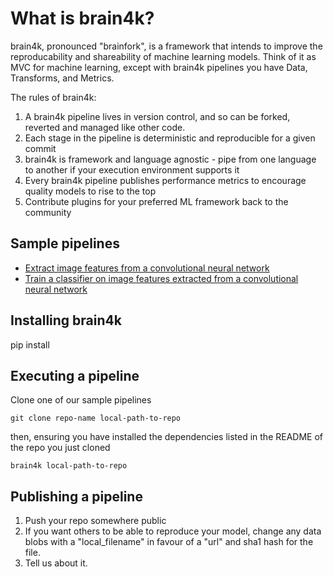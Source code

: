 # What is brain4k?


brain4k, pronounced "brainfork", is a framework that intends to improve the reproducability and
shareability of machine learning models.  Think of it as MVC for machine learning,
except with brain4k pipelines you have Data, Transforms, and Metrics.

The rules of brain4k:
1. A brain4k pipeline lives in version control, and so can be forked, reverted and managed like other code.
2. Each stage in the pipeline is deterministic and reproducible for a given commit
3. brain4k is framework and language agnostic - pipe from one language to another if your execution environment supports it
4. Every brain4k pipeline publishes performance metrics to encourage quality models to rise to the top
5. Contribute plugins for your preferred ML framework back to the community

## Sample pipelines

- [Extract image features from a convolutional neural network]()
- [Train a classifier on image features extracted from a convolutional neural network]()

## Installing brain4k

pip install

## Executing a pipeline

Clone one of our sample pipelines

```git clone repo-name local-path-to-repo```

then, ensuring you have installed the dependencies listed in the README of the repo you just cloned

```brain4k local-path-to-repo```

## Publishing a pipeline

1. Push your repo somewhere public
2. If you want others to be able to reproduce your model, change any data blobs with a "local_filename" in favour of a "url" and sha1 hash for the file.
3. Tell us about it.

